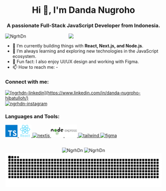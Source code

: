 <h1 align="center">Hi 👋, I'm Danda Nugroho </h1>
<h3 align="center">A passionate Full-Stack JavaScript Developer from Indonesia.</h3>

<img align="right" src="https://media.giphy.com/media/RbDKaczqWovIugyJmW/giphy.gif" width="300">

<p align="left"> <img src="https://komarev.com/ghpvc/?username=NgrhDn&label=Profile%20views&color=0e75b6&style=flat" alt="NgrhDn" /> </p>

- 🔭 I’m currently building things with **React, Next.js, and Node.js**.
- 🌱 I’m always learning and exploring new technologies in the JavaScript ecosystem.
- 🎨 Fun fact: I also enjoy UI/UX design and working with Figma.
- 📫 How to reach me: -

<h3 align="left">Connect with me:</h3>
<p align="left">
<a href="#" target="blank"><img align="center" src="https://raw.githubusercontent.com/rahuldkjain/github-profile-readme-generator/master/src/images/icons/Social/linkedin.svg" alt="[ngrhdn-linkedin](https://www.linkedin.com/in/danda-nugroho-hibatulloh/)" height="30" width="40" /></a>
<a href="#" target="blank"><img align="center" src="https://raw.githubusercontent.com/rahuldkjain/github-profile-readme-generator/master/src/images/icons/Social/instagram.svg" alt="ngrhdn-instagram" height="30" width="40" /></a>
</p>

<h3 align="left">Languages and Tools:</h3>
<p align="left"> 
  <a href="https://www.typescriptlang.org/" target="_blank" rel="noreferrer"> <img src="https://raw.githubusercontent.com/devicons/devicon/master/icons/typescript/typescript-original.svg" alt="typescript" width="40" height="40"/> </a>
  <a href="https://reactjs.org/" target="_blank" rel="noreferrer"> <img src="https://raw.githubusercontent.com/devicons/devicon/master/icons/react/react-original-wordmark.svg" alt="react" width="40" height="40"/> </a>
  <a href="https://nextjs.org/" target="_blank" rel="noreferrer"> <img src="https://cdn.worldvectorlogo.com/logos/next-js.svg" alt="nextjs" width="40" height="40"/> </a>
  <a href="https://nodejs.org" target="_blank" rel="noreferrer"> <img src="https://raw.githubusercontent.com/devicons/devicon/master/icons/nodejs/nodejs-original-wordmark.svg" alt="nodejs" width="40" height="40"/> </a>
  <a href="https://expressjs.com" target="_blank" rel="noreferrer"> <img src="https://raw.githubusercontent.com/devicons/devicon/master/icons/express/express-original-wordmark.svg" alt="express" width="40" height="40"/> </a>
  <a href="https://tailwindcss.com/" target="_blank" rel="noreferrer"> <img src="https://www.vectorlogo.zone/logos/tailwindcss/tailwindcss-icon.svg" alt="tailwind" width="40" height="40"/> </a>
  <a href="https://www.figma.com/" target="_blank" rel="noreferrer"> <img src="https://www.vectorlogo.zone/logos/figma/figma-icon.svg" alt="figma" width="40" height="40"/> </a>
</p>

<br>

<div align="center">
  <img src="https://github-readme-stats.vercel.app/api?username=NgrhDn&show_icons=true&theme=synthwave&locale=en" alt="NgrhDn" />
  <img src="https://github-readme-stats.vercel.app/api/top-langs?username=NgrhDn&show_icons=true&theme=synthwave&locale=en&layout=compact" alt="NgrhDn" />
</div>

<div align="center">
  <picture>
    <source media="(prefers-color-scheme: dark)" srcset="https://raw.githubusercontent.com/NgrhDn/NgrhDn/output/github-contribution-grid-snake-dark.svg">
    <source media="(prefers-color-scheme: light)" srcset="https://raw.githubusercontent.com/NgrhDn/NgrhDn/output/github-contribution-grid-snake.svg">
    <img alt="github contribution grid snake animation" src="https://raw.githubusercontent.com/NgrhDn/NgrhDn/output/github-contribution-grid-snake.svg">
  </picture>
</div>
